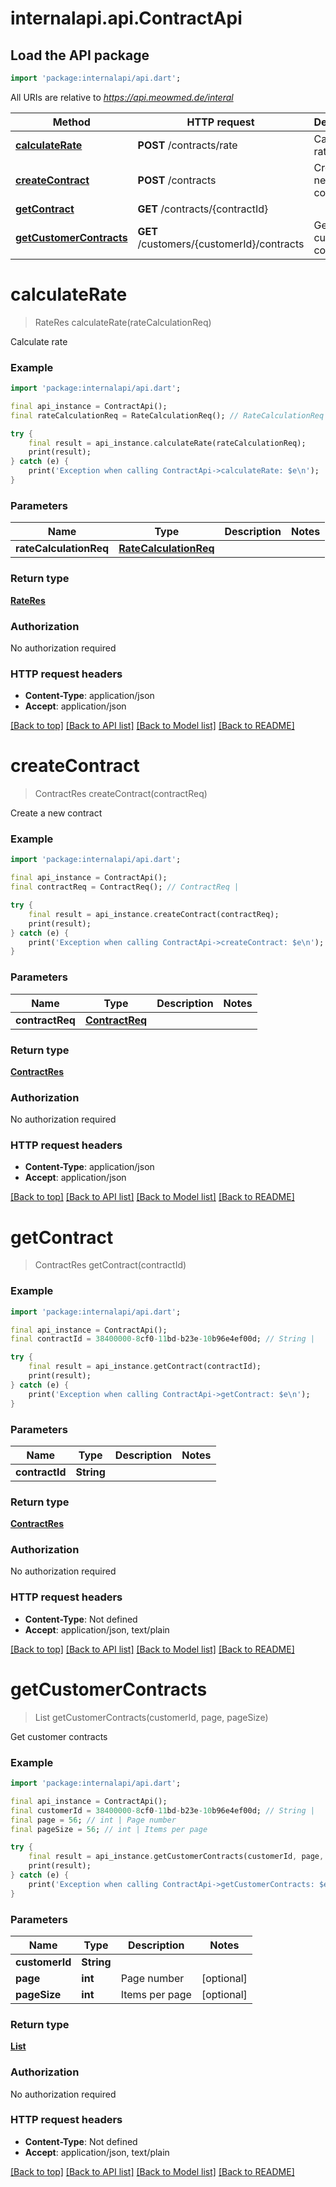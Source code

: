 # internalapi.api.ContractApi

## Load the API package
```dart
import 'package:internalapi/api.dart';
```

All URIs are relative to *https://api.meowmed.de/interal*

Method | HTTP request | Description
------------- | ------------- | -------------
[**calculateRate**](ContractApi.md#calculaterate) | **POST** /contracts/rate | Calculate rate
[**createContract**](ContractApi.md#createcontract) | **POST** /contracts | Create a new contract
[**getContract**](ContractApi.md#getcontract) | **GET** /contracts/{contractId} | 
[**getCustomerContracts**](ContractApi.md#getcustomercontracts) | **GET** /customers/{customerId}/contracts | Get customer contracts


# **calculateRate**
> RateRes calculateRate(rateCalculationReq)

Calculate rate

### Example
```dart
import 'package:internalapi/api.dart';

final api_instance = ContractApi();
final rateCalculationReq = RateCalculationReq(); // RateCalculationReq | 

try {
    final result = api_instance.calculateRate(rateCalculationReq);
    print(result);
} catch (e) {
    print('Exception when calling ContractApi->calculateRate: $e\n');
}
```

### Parameters

Name | Type | Description  | Notes
------------- | ------------- | ------------- | -------------
 **rateCalculationReq** | [**RateCalculationReq**](RateCalculationReq.md)|  | 

### Return type

[**RateRes**](RateRes.md)

### Authorization

No authorization required

### HTTP request headers

 - **Content-Type**: application/json
 - **Accept**: application/json

[[Back to top]](#) [[Back to API list]](../README.md#documentation-for-api-endpoints) [[Back to Model list]](../README.md#documentation-for-models) [[Back to README]](../README.md)

# **createContract**
> ContractRes createContract(contractReq)

Create a new contract

### Example
```dart
import 'package:internalapi/api.dart';

final api_instance = ContractApi();
final contractReq = ContractReq(); // ContractReq | 

try {
    final result = api_instance.createContract(contractReq);
    print(result);
} catch (e) {
    print('Exception when calling ContractApi->createContract: $e\n');
}
```

### Parameters

Name | Type | Description  | Notes
------------- | ------------- | ------------- | -------------
 **contractReq** | [**ContractReq**](ContractReq.md)|  | 

### Return type

[**ContractRes**](ContractRes.md)

### Authorization

No authorization required

### HTTP request headers

 - **Content-Type**: application/json
 - **Accept**: application/json

[[Back to top]](#) [[Back to API list]](../README.md#documentation-for-api-endpoints) [[Back to Model list]](../README.md#documentation-for-models) [[Back to README]](../README.md)

# **getContract**
> ContractRes getContract(contractId)



### Example
```dart
import 'package:internalapi/api.dart';

final api_instance = ContractApi();
final contractId = 38400000-8cf0-11bd-b23e-10b96e4ef00d; // String | 

try {
    final result = api_instance.getContract(contractId);
    print(result);
} catch (e) {
    print('Exception when calling ContractApi->getContract: $e\n');
}
```

### Parameters

Name | Type | Description  | Notes
------------- | ------------- | ------------- | -------------
 **contractId** | **String**|  | 

### Return type

[**ContractRes**](ContractRes.md)

### Authorization

No authorization required

### HTTP request headers

 - **Content-Type**: Not defined
 - **Accept**: application/json, text/plain

[[Back to top]](#) [[Back to API list]](../README.md#documentation-for-api-endpoints) [[Back to Model list]](../README.md#documentation-for-models) [[Back to README]](../README.md)

# **getCustomerContracts**
> List<ContractRes> getCustomerContracts(customerId, page, pageSize)

Get customer contracts

### Example
```dart
import 'package:internalapi/api.dart';

final api_instance = ContractApi();
final customerId = 38400000-8cf0-11bd-b23e-10b96e4ef00d; // String | 
final page = 56; // int | Page number
final pageSize = 56; // int | Items per page

try {
    final result = api_instance.getCustomerContracts(customerId, page, pageSize);
    print(result);
} catch (e) {
    print('Exception when calling ContractApi->getCustomerContracts: $e\n');
}
```

### Parameters

Name | Type | Description  | Notes
------------- | ------------- | ------------- | -------------
 **customerId** | **String**|  | 
 **page** | **int**| Page number | [optional] 
 **pageSize** | **int**| Items per page | [optional] 

### Return type

[**List<ContractRes>**](ContractRes.md)

### Authorization

No authorization required

### HTTP request headers

 - **Content-Type**: Not defined
 - **Accept**: application/json, text/plain

[[Back to top]](#) [[Back to API list]](../README.md#documentation-for-api-endpoints) [[Back to Model list]](../README.md#documentation-for-models) [[Back to README]](../README.md)

